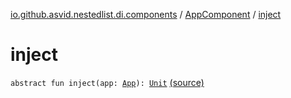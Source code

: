 [io.github.asvid.nestedlist.di.components](../index.md) / [AppComponent](index.md) / [inject](./inject.md)

# inject

`abstract fun inject(app: `[`App`](../../io.github.asvid.nestedlist/-app/index.md)`): `[`Unit`](https://kotlinlang.org/api/latest/jvm/stdlib/kotlin/-unit/index.html) [(source)](https://github.com/asvid/NestedList/tree/master/app/src/main/java/io/github/asvid/nestedlist/di/components/AppComponent.kt#L29)
